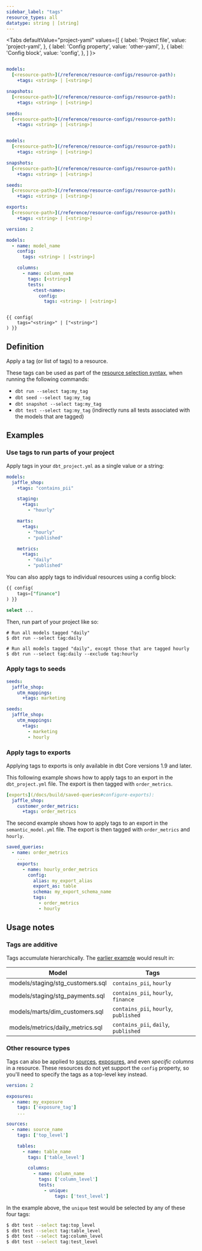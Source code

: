 ```yaml
---
sidebar_label: "tags"
resource_types: all
datatype: string | [string]
---
```


<Tabs
  defaultValue="project-yaml"
  values={[
    { label: 'Project file', value: 'project-yaml', },
    { label: 'Config property', value: 'other-yaml', },
    { label: 'Config block', value: 'config', },
  ]
}>
<TabItem value="project-yaml">

<File name='dbt_project.yml'>

<VersionBlock lastVersion="1.8">

```yml

models:
  [<resource-path>](/reference/resource-configs/resource-path):
    +tags: <string> | [<string>]

snapshots:
  [<resource-path>](/reference/resource-configs/resource-path):
    +tags: <string> | [<string>]

seeds:
  [<resource-path>](/reference/resource-configs/resource-path):
    +tags: <string> | [<string>]

```
</VersionBlock>

<VersionBlock firstVersion="1.9">

```yml

models:
  [<resource-path>](/reference/resource-configs/resource-path):
    +tags: <string> | [<string>]

snapshots:
  [<resource-path>](/reference/resource-configs/resource-path):
    +tags: <string> | [<string>]

seeds:
  [<resource-path>](/reference/resource-configs/resource-path):
    +tags: <string> | [<string>]

exports:
  [<resource-path>](/reference/resource-configs/resource-path):
    +tags: <string> | [<string>]

```
</VersionBlock>


</File>
</TabItem>

<TabItem value="other-yaml">

<File name='models/resources.yml'>

```yml
version: 2

models:
  - name: model_name
    config:
      tags: <string> | [<string>]

    columns:
      - name: column_name
        tags: [<string>]
        tests:
          <test-name>:
            config:
              tags: <string> | [<string>]
```

</File>
</TabItem>


<TabItem value="config">

```jinja

{{ config(
    tags="<string>" | ["<string>"]
) }}

```

</TabItem>

</Tabs>

## Definition
Apply a tag (or list of tags) to a resource.

These tags can be used as part of the [resource selection syntax](/reference/node-selection/syntax), when running the following commands:
- `dbt run --select tag:my_tag`
- `dbt seed --select tag:my_tag`
- `dbt snapshot --select tag:my_tag`
- `dbt test --select tag:my_tag` (indirectly runs all tests associated with the models that are tagged)

## Examples
### Use tags to run parts of your project

Apply tags in your `dbt_project.yml` as a single value or a string:

<File name='dbt_project.yml'>

```yml
models:
  jaffle_shop:
    +tags: "contains_pii"

    staging:
      +tags:
        - "hourly"

    marts:
      +tags:
        - "hourly"
        - "published"

    metrics:
      +tags:
        - "daily"
        - "published"

```

</File>

You can also apply tags to individual resources using a config block:

<File name='models/staging/stg_payments.sql'>

```sql
{{ config(
    tags=["finance"]
) }}

select ...

```

</File>

Then, run part of your project like so:

```
# Run all models tagged "daily"
$ dbt run --select tag:daily

# Run all models tagged "daily", except those that are tagged hourly
$ dbt run --select tag:daily --exclude tag:hourly
```

### Apply tags to seeds

<File name='dbt_project.yml'>

```yml
seeds:
  jaffle_shop:
    utm_mappings:
      +tags: marketing
```

</File>

<File name='dbt_project.yml'>

```yml
seeds:
  jaffle_shop:
    utm_mappings:
      +tags:
        - marketing
        - hourly
```

</File>

### Apply tags to exports

<VersionBlock lastVersion="1.8">

Applying tags to exports is only available in dbt Core versions 1.9 and later.

</VersionBlock>

<VersionBlock firstVersion="1.9">

This following example shows how to apply tags to an export in the `dbt_project.yml` file. The export is then tagged with `order_metrics`.

<File name='dbt_project.yml'>

```yml
[exports](/docs/build/saved-queries#configure-exports):
  jaffle_shop:
    customer_order_metrics:
      +tags: order_metrics
```

</File>

The second example shows how to apply tags to an export in the `semantic_model.yml` file. The export is then tagged with `order_metrics` and `hourly`.

<File name='semantic_model.yml'>

```yaml
saved_queries:
  - name: order_metrics
    ...
    exports:
      - name: hourly_order_metrics
        config:
          alias: my_export_alias
          export_as: table
          schema: my_export_schema_name
          tags: 
            - order_metrics
            - hourly
```

</File>
</VersionBlock>

## Usage notes

### Tags are additive
Tags accumulate hierarchically. The [earlier example](/reference/resource-configs/tags#use-tags-to-run-parts-of-your-project) would result in:

| Model                            | Tags                                  |
| -------------------------------- | ------------------------------------- |
| models/staging/stg_customers.sql | `contains_pii`, `hourly`              |
| models/staging/stg_payments.sql  | `contains_pii`, `hourly`, `finance`   |
| models/marts/dim_customers.sql   | `contains_pii`, `hourly`, `published` |
| models/metrics/daily_metrics.sql | `contains_pii`, `daily`, `published`  |

### Other resource types

Tags can also be applied to [sources](/docs/build/sources), [exposures](/docs/build/exposures), and even _specific columns_ in a resource.
These resources do not yet support the `config` property, so you'll need to specify
the tags as a top-level key instead.

<File name='models/schema.yml'>

```yml
version: 2

exposures:
  - name: my_exposure
    tags: ['exposure_tag']
    ...

sources:
  - name: source_name
    tags: ['top_level']

    tables:
      - name: table_name
        tags: ['table_level']

        columns:
          - name: column_name
            tags: ['column_level']
            tests:
              - unique:
                  tags: ['test_level']
```

</File>


In the example above, the `unique` test would be selected by any of these four tags:
```bash
$ dbt test --select tag:top_level
$ dbt test --select tag:table_level
$ dbt test --select tag:column_level
$ dbt test --select tag:test_level
```
